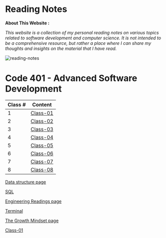 # Reading Notes

**About This Website :**


*This website is a collection of my personal reading notes on various topics related to software development and computer science. It is not intended to be a comprehensive resource, but rather a place where I can share my thoughts and insights on the material that I have read.*


![reading-notes](https://m.media-amazon.com/images/I/61936RmysdL.png)



# **Code 401 - Advanced Software Development**

| Class # | Content |
| ------- | ----- |
| 1 |  [Class-01](/class1.md) |
| 2 |  [Class-02](class2.md) |
| 3 |  [Class-03](./class3.md) |
| 4 | 	[Class-04]( ./class4.md)|
| 5 | 	[Class-05](./class5.md)  |
| 6 | 	[Class-06](./class6.md)  |
| 7 | 	[Class-07](./class7.md)  |
| 8 | 	[Class-08](/class-01.md)  |


[Data structure page](./data-structure.md)

[SQL](./databases-and-SQL.md)

[Engineering Readings page](./engineering-readings.md)

[Terminal](./terminal.md)



[The Growth Mindset page](./Mindset.md)


[Class-01](class1.md)